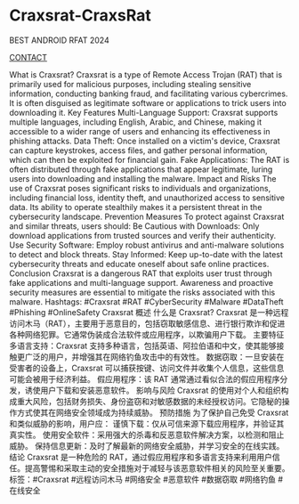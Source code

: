 # Craxsrat-CraxsRat
BEST ANDROID RFAT 2024


[CONTACT](https://t.me/EvLFDEV_v7)

What is Craxsrat? Craxsrat is a type of Remote Access Trojan (RAT) that is primarily used for malicious purposes, including stealing sensitive information, conducting banking fraud, and facilitating various cybercrimes. It is often disguised as legitimate software or applications to trick users into downloading it.
Key Features
Multi-Language Support: Craxsrat supports multiple languages, including English, Arabic, and Chinese, making it accessible to a wider range of users and enhancing its effectiveness in phishing attacks.
Data Theft: Once installed on a victim's device, Craxsrat can capture keystrokes, access files, and gather personal information, which can then be exploited for financial gain.
Fake Applications: The RAT is often distributed through fake applications that appear legitimate, luring users into downloading and installing the malware.
Impact and Risks The use of Craxsrat poses significant risks to individuals and organizations, including financial loss, identity theft, and unauthorized access to sensitive data. Its ability to operate stealthily makes it a persistent threat in the cybersecurity landscape.
Prevention Measures To protect against Craxsrat and similar threats, users should:
Be Cautious with Downloads: Only download applications from trusted sources and verify their authenticity.
Use Security Software: Employ robust antivirus and anti-malware solutions to detect and block threats.
Stay Informed: Keep up-to-date with the latest cybersecurity threats and educate oneself about safe online practices.
Conclusion Craxsrat is a dangerous RAT that exploits user trust through fake applications and multi-language support. Awareness and proactive security measures are essential to mitigate the risks associated with this malware.
Hashtags: #Craxsrat #RAT #CyberSecurity #Malware #DataTheft #Phishing #OnlineSafety
Craxsrat 概述
什么是 Craxsrat? Craxsrat 是一种远程访问木马（RAT），主要用于恶意目的，包括窃取敏感信息、进行银行欺诈和促进各种网络犯罪。它通常伪装成合法软件或应用程序，以欺骗用户下载。
主要特征
多语言支持：Craxsrat 支持多种语言，包括英语、阿拉伯语和中文，使其能够接触更广泛的用户，并增强其在网络钓鱼攻击中的有效性。
数据窃取：一旦安装在受害者的设备上，Craxsrat 可以捕获按键、访问文件并收集个人信息，这些信息可能会被用于经济利益。
假应用程序：该 RAT 通常通过看似合法的假应用程序分发，诱使用户下载和安装恶意软件。
影响与风险 Craxsrat 的使用对个人和组织构成重大风险，包括财务损失、身份盗窃和对敏感数据的未经授权访问。它隐秘的操作方式使其在网络安全领域成为持续威胁。
预防措施 为了保护自己免受 Craxsrat 和类似威胁的影响，用户应：
谨慎下载：仅从可信来源下载应用程序，并验证其真实性。
使用安全软件：采用强大的杀毒和反恶意软件解决方案，以检测和阻止威胁。
保持信息更新：及时了解最新的网络安全威胁，并学习安全的在线实践。
结论 Craxsrat 是一种危险的 RAT，通过假应用程序和多语言支持来利用用户信任。提高警惕和采取主动的安全措施对于减轻与该恶意软件相关的风险至关重要。
标签：#Craxsrat #远程访问木马 #网络安全 #恶意软件 #数据窃取 #网络钓鱼 #在线安全
